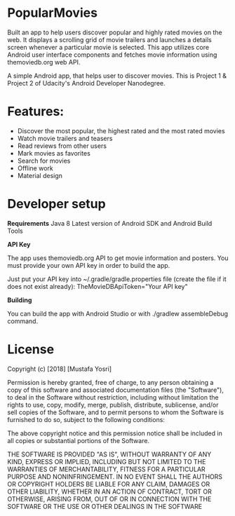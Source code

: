# PopularMovies
Built an app to help users discover popular and highly rated movies on the web. It displays a scrolling grid of movie trailers and launches a details screen whenever a particular movie is selected. This app utilizes core Android user interface components and fetches movie information using themoviedb.org web API.

A simple Android app, that helps user to discover movies. This is Project 1 & Project 2 of Udacity's Android Developer Nanodegree.

# Features:
- Discover the most popular, the highest rated and the most rated movies
- Watch movie trailers and teasers
- Read reviews from other users
- Mark movies as favorites
- Search for movies
- Offline work
- Material design

# Developer setup
**Requirements**
Java 8
Latest version of Android SDK and Android Build Tools

**API Key**

The app uses themoviedb.org API to get movie information and posters. You must provide your own API key in order to build the app.

Just put your API key into ~/.gradle/gradle.properties file (create the file if it does not exist already):
TheMovieDBApiToken="Your API key"

**Building**

You can build the app with Android Studio or with ./gradlew assembleDebug command.

# License
Copyright (c) [2018] [Mustafa Yosri]

Permission is hereby granted, free of charge, to any person obtaining a copy of this software and associated documentation files (the "Software"), to deal in the Software without restriction, including without limitation the rights to use, copy, modify, merge, publish, distribute, sublicense, and/or sell copies of the Software, and to permit persons to whom the Software is furnished to do so, subject to the following conditions:

The above copyright notice and this permission notice shall be included in all copies or substantial portions of the Software.

THE SOFTWARE IS PROVIDED "AS IS", WITHOUT WARRANTY OF ANY KIND, EXPRESS OR IMPLIED, INCLUDING BUT NOT LIMITED TO THE WARRANTIES OF MERCHANTABILITY, FITNESS FOR A PARTICULAR PURPOSE AND NONINFRINGEMENT. IN NO EVENT SHALL THE AUTHORS OR COPYRIGHT HOLDERS BE LIABLE FOR ANY CLAIM, DAMAGES OR OTHER LIABILITY, WHETHER IN AN ACTION OF CONTRACT, TORT OR OTHERWISE, ARISING FROM, OUT OF OR IN CONNECTION WITH THE SOFTWARE OR THE USE OR OTHER DEALINGS IN THE SOFTWARE
